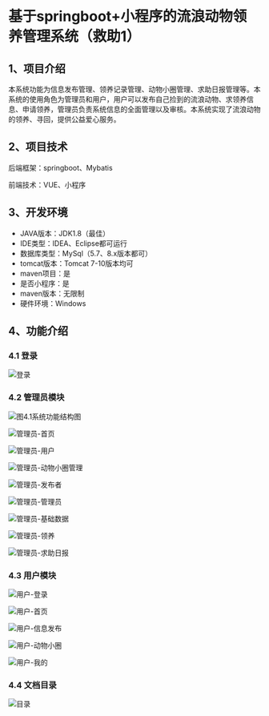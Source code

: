 # 基于springboot+小程序的流浪动物领养管理系统（救助1）



## 1、项目介绍

本系统功能为信息发布管理、领养记录管理、动物小圈管理、求助日报管理等。本系统的使用角色为管理员和用户，用户可以发布自己捡到的流浪动物、求领养信息、申请领养，管理员负责系统信息的全面管理以及审核。本系统实现了流浪动物的领养、寻回，提供公益爱心服务。

## 2、项目技术

后端框架：springboot、Mybatis

前端技术：VUE、小程序

## 3、开发环境

- JAVA版本：JDK1.8（最佳）
- IDE类型：IDEA、Eclipse都可运行
- 数据库类型：MySql（5.7、8.x版本都可） 
- tomcat版本：Tomcat 7-10版本均可
- maven项目：是
- 是否小程序：是
- maven版本：无限制
- 硬件环境：Windows


## 4、功能介绍

### 4.1 登录

![登录](https://www.codemarket.fun/202409262121452.png)

### 4.2 管理员模块

![图4.1系统功能结构图](https://www.codemarket.fun/202409262121041.png)

![管理员-首页](https://www.codemarket.fun/202409262121619.png)

![管理员-用户](https://www.codemarket.fun/202409262121723.png)

![管理员-动物小圈管理](https://www.codemarket.fun/202409262121044.png)

![管理员-发布者](https://www.codemarket.fun/202409262121053.png)

![管理员-管理员](https://www.codemarket.fun/202409262121059.png)

![管理员-基础数据](https://www.codemarket.fun/202409262121065.png)

![管理员-领养](https://www.codemarket.fun/202409262121487.png)

![管理员-求助日报](https://www.codemarket.fun/202409262121538.png)

### 4.3 用户模块

![用户-登录](https://www.codemarket.fun/202409262121639.png)

![用户-首页](https://www.codemarket.fun/202409262121605.png)

![用户-信息发布](https://www.codemarket.fun/202409262121621.png)

![用户-动物小圈](https://www.codemarket.fun/202409262121655.png)

![用户-我的](https://www.codemarket.fun/202409262121602.png)

### 4.4 文档目录

![目录](https://www.codemarket.fun/202409262122135.png)
